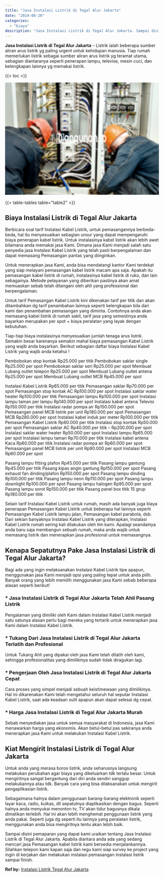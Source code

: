 ```yaml
---
title: "Jasa Instalasi Listrik di Tegal Alur Jakarta"
date: "2024-08-26"
categories: 
  - "biaya"
description: "Jasa Instalasi Listrik di Tegal Alur Jakarta. Sampai disini pemaparan yang dapat kami uraikan tentang Jasa Instalasi Listrik di Tegal Alur Jakarta. Apabila d..."
---
```


**Jasa Instalasi Listrik di Tegal Alur Jakarta** – Listrik ialah beberapa sumber aliran arus listrik yg paling urgent untuk kehidupan manusia. Tiap rumah memerlukan listrik sebagai sumber aliran arus listrik yg teramat utama, sebagian diantaranya seperti penerapan lampu, televise, mesin cuci, dan kelengkapan lainnya yg memakai listrik.

{{< toc >}}

![Jasa Instalasi Listrik di Tegal Alur Jakarta](/images/instalasi-listrik-murah09.png)

{{< table-tables table="table2" >}}

## Biaya Instalasi Listrik di Tegal Alur Jakarta

Berbicara soal tarif Instalasi Kabel Listrik, untuk pemasangannya berbeda-beda, hal itu menyesuaikan sebagian unsur yang dapat mempengaruhi biaya penerapan kabel listrik. Untuk instalasinya kabel listrik akan lebih awet bilamana anda memakai jasa Kami. Dimana jasa Kami menjadi salah satu penyedia jasa Instalasi Kabel Listrik yang telah pasti berpengalaman dan dapat memasang Pemasangan pantas yang diinginkan.

Untuk menerapkan jasa Kami, anda bisa mendatangi kantor Kami terdekat yang siap melayani pemasangan kabel listrik macam apa saja. Apakah itu pemasangan kabel listrik di rumah, instalasinya kabel listrik di ruko, dan lain sebagainya. Metode pelayanan yang diberikan pastinya akan amat memuaskan sebab telah ditangani oleh ahli yang professional dan berpengalaman.

Untuk tarif Pemasangan Kabel Listrik kini dikenakan tarif per titik dan akan ditambahkan dg tarif penambahan lainnya seperti kelengkapan bila dari kami dan penambahan pemasangan yang diminta. Contohnya anda akan memasang kabel listrik di rumah sakit, tarif jasa yang semestinya anda bayarkan merupakan per spot + biaya peralatan yang layak dengan kebutuhan.

Tiap-tiap biaya instalasinya menyesuaikan jumlah tenaga arus listrik. Semakin besar karenanya semakin mahal biaya pemasangan Kabel Listrik yang wajib anda bayarkan. Berikut sebagian daftar biaya Instalasi Kabel Listrik yang wajib anda ketahui !

Pembobokan stop kontak Rp25.000 per titik Pembobokan saklar single Rp25.000 per spot Pembobokan saklar seri Rp25.000 per spot Membuat Lubang outlet telepon Rp25.000 per spot Membuat Lubang outlet antena Rp25.000 per spot Membuat Lubang outlet MCB Rp45.000 per spot

Instalasi Kabel Listrik Rp65.000 per titik Pemasangan saklar Rp70.000 per spot Pemasangan stop kontak AC Rp100.000 per spot Instalasi saklar water heater Rp100.000 per titik Pemasangan lampu Rp100.000 per spot Instalasi lampu taman per lampu Rp140.000 per spot Instalasi kabel antena Televisi Rp150.000 per titik Instalasi radar pompa air Rp150.000 per spot Pemasangan panel MCB listrik per unit Rp180.000 per spot Pemasangan MCB Rp280.000 per spot Instalasi kabel induk per meter Rp100.000 per titik Pemasangan Kabel Listrik Rp60.000 per titik Instalasi stop kontak Rp50.000 per spot Pemasangan saklar AC Rp40.000 per titik – Rp200.000 per spot Instalasi saklar water heater Rp50.000 per spot Instalasi lampu Rp65.000 per spot Instalasi lampu taman Rp70.000 per titik Instalasi kabel antena Kaca Rp60.000 per titik Instalasi radar pompa air Rp60.000 per spot Pemasangan panel MCB listrik per unit Rp90.000 per spot Instalasi MCB Rp60.000 per spot

Pasang lampu fitting plafon Rp45.000 per titik Pasang lampu gantung Rp45.000 per titik Pasang kipas angin gantung Rp150.000 per spot Pasang exhaust fan dinding/plafon Rp150.000 per spot Pasang lampu dinding Rp100.000 per titik Pasang lampu neon Rp110.000 per spot Pasang lampu downlight Rp100.000 per spot Pasang lampu halogen Rp95.000 per spot Pasang lampu sorot Rp150.000 per titik Pasang panel box titik 15 grup Rp180.000 per titik

Selain tarif Instalasi Kabel Listrik untuk rumah, masih ada banyak juga biaya penerapan Pemasangan Kabel Listrik untuk beberapa hal lainnya seperti Pemasangan Kabel Listrik lampu jalan, Pemasangan kabel parabola, dsb. Dari sekian banyaknya Instalasi Kabel Listrik yang diterapkan, Instalasi Kabel Listrik rumah sering kali dilakukan oleh tim kami. Apalagi seandainya anda baru saja membangun sebuah rumah, maka anda wajib untuk memasang listrik dan menerapkan jasa profesional untuk memasangnya.

## Kenapa Sepatutnya Pake Jasa Instalasi Listrik di Tegal Alur Jakarta?

Bagi ada yang ingin melaksanakan Instalasi Kabel Listrik tipe apapun, menggunakan jasa Kami menjadi opsi yang paling tepat untuk anda pilih. Banyak orang yang lebih memilih menggunakan jasa Kami sebab beberapa alasan seperti berikut!

### \* Jasa Instalasi Listrik di Tegal Alur Jakarta Telah Ahli Pasang Listrik

Pengalaman yang dimiliki oleh Kami dalam Instalasi Kabel Listrik menjadi satu satunya alasan perlu bagi mereka yang tertarik untuk menerapkan jasa Kami dalam Instalasi Kabel Listrik.

### \* Tukang Dari Jasa Instalasi Listrik di Tegal Alur Jakarta Terlatih dan Profesional

Untuk Tukang Ahli yang dipakai oleh jasa Kami telah dilatih oleh kami, sehingga profesionalitas yang dimilikinya sudah tidak diragukan lagi.

### \* Pengerjaan Oleh Jasa Instalasi Listrik di Tegal Alur Jakarta Cepat

Cara proses yang simpel menjadi sebuah keistimewaan yang dimilikinya. Hal ini dikarenakan Kami telah mengetahui seluruh hal seputar Instalasi Kabel Listrik, saat ada keadaan sulit apapun akan dapat selesai dg cepat.

### \* Harga Jasa Instalasi Listrik di Tegal Alur Jakarta Murah

Sebab menyediakan jasa untuk semua masyarakat di Indonesia, jasa Kami menawarkan harga yang ekonomis. Akan betul-betul pas sekiranya anda menerapkan jasa Kami untuk melakukan Instalasi Kabel Listrik.

## Kiat Mengirit Instalasi Listrik di Tegal Alur Jakarta


Untuk anda yang merasa boros listrik, anda seharusnya langsung melakukan perubahan agar biaya yang dikeluarkan tdk terlalu besar. Untuk mengiritnya sangat bergantung dari diri anda sendiri sanggup melakukannya atau tdk. Banyak cara yang bisa dilaksanakan untuk mengirit pengaplikasian listrik.

Sebagaimana halnya dalam penggunaan barang-barang elektronik seperti layar kaca, radio, kulkas, dll sepatutnya diaplikasikan dengan bagus. Seperti halnya anda menyukai menonton tv, TV akan tidur bagusnya dikala dimatikan terlebih. Hal ini akan lebih menghemat penggunaan listrik yang anda pakai. Seperti juga dg seperti itu lainnya yang peralatan listrik, menggunakan anda bisa mengiritnya tentu akan lebih baik.

Sampai disini pemaparan yang dapat kami uraikan tentang Jasa Instalasi Listrik di Tegal Alur Jakarta. Apabila diantara anda ada yang sedang mencari jasa Pemasangan kabel listrik kami bersedia menjalankannya. Silahkan telepon kami kapan saja dan regu kami siap survey ke project yang ingin di kerjakan dan melakukan instalasi pemasangan instalasi listrik sampai finish.

**Ref by:** [Instalasi Listrik Tegal Alur Jakarta](https://id.wikipedia.org/wiki/Instalasi)
